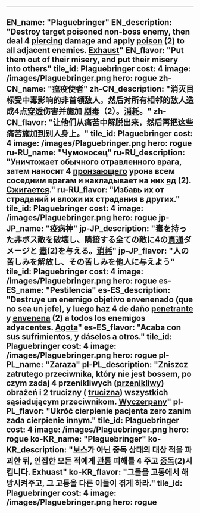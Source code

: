 ---

EN_name: "Plaguebringer"
EN_description: "Destroy target poisoned non-boss enemy, then deal 4 <u>piercing</u> damage and apply  <u>poison</u> (2) to all adjacent enemies. <u>Exhaust</u>"
EN_flavor: "Put them out of their misery, and put their misery into others"
tile_id: Plaguebringer
cost: 4
image: /images/Plaguebringer.png
hero: rogue
zh-CN_name: "瘟疫使者"
zh-CN_description: "消灭目标受中毒影响的非首领敌人，然后对所有相邻的敌人造成4点<u>穿透</u>伤害并施加 <u>剧毒</u>（2）。<u>消耗</u>。"
zh-CN_flavor: "让他们从痛苦中解脱出来，然后再把这些痛苦施加到别人身上。"
tile_id: Plaguebringer
cost: 4
image: /images/Plaguebringer.png
hero: rogue
ru-RU_name: "Чумоносец"
ru-RU_description: "Уничтожает обычного отравленного врага, затем наносит 4 <u>пронзающего</u> урона всем соседним врагам и накладывает на них  <u>яд</u> (2). <u>Сжигается</u>."
ru-RU_flavor: "Избавь их от страданий и вложи их страдания в других."
tile_id: Plaguebringer
cost: 4
image: /images/Plaguebringer.png
hero: rogue
jp-JP_name: "疫病神"
jp-JP_description: "毒を持った非ボス敵を破壊し、隣接する全ての敵に4の<u>貫通</u>ダメージと <u>毒</u>(2)を与える。<u>消耗</u>"
jp-JP_flavor: "人の苦しみを解放し、その苦しみを他人に与えよう"
tile_id: Plaguebringer
cost: 4
image: /images/Plaguebringer.png
hero: rogue
es-ES_name: "Pestilencia"
es-ES_description: "Destruye un enemigo objetivo envenenado (que no sea un jefe), y luego haz 4 de daño <u>penetrante</u> y  <u>envenena</u> (2) a todos los enemigos adyacentes. <u>Agota</u>"
es-ES_flavor: "Acaba con sus sufrimientos, y dáselos a otros."
tile_id: Plaguebringer
cost: 4
image: /images/Plaguebringer.png
hero: rogue
pl-PL_name: "Zaraza"
pl-PL_description: "Zniszcz zatrutego przeciwnika, który nie jest bossem, po czym zadaj 4 przenikliwych (<u>przenikliwy</u>) obrażeń i 2 trucizny ( <u>trucizna</u>) wszystkich sąsiadującym przeciwnikom. <u>Wyczerpany</u>"
pl-PL_flavor: "Ukróć cierpienie pacjenta zero zanim zada cierpienie innym."
tile_id: Plaguebringer
cost: 4
image: /images/Plaguebringer.png
hero: rogue
ko-KR_name: "Plaguebringer"
ko-KR_description: "보스가 아닌 중독 상태의 대상 적을 파괴한 뒤, 인접한 모든 적에게 <u>관통</u> 피해를 4 주고  <u>중독</u>(2)시킵니다. Exhuast"
ko-KR_flavor: "그들을 고통에서 해방시켜주고, 그 고통을 다른 이들이 겪게 하라."
tile_id: Plaguebringer
cost: 4
image: /images/Plaguebringer.png
hero: rogue
---